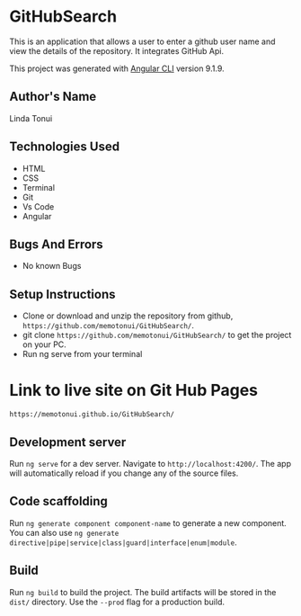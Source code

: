 
# GitHubSearch
This is an application that allows a user to enter a github user name and view the details of the repository. It integrates GitHub Api.

This project was generated with [Angular CLI](https://github.com/angular/angular-cli) version 9.1.9.


## Author's Name
Linda Tonui

## Technologies Used
- HTML
- CSS
- Terminal
- Git
- Vs Code
- Angular

## Bugs And Errors
- No known Bugs

## Setup Instructions
- Clone or download and unzip the repository from github, `https://github.com/memotonui/GitHubSearch/`.
- git clone  `https://github.com/memotonui/GitHubSearch/` to get the project on your PC.
- Run ng serve from your terminal

# Link to live site on Git Hub Pages
`https://memotonui.github.io/GitHubSearch/`


## Development server

Run `ng serve` for a dev server. Navigate to `http://localhost:4200/`. The app will automatically reload if you change any of the source files.

## Code scaffolding

Run `ng generate component component-name` to generate a new component. You can also use `ng generate directive|pipe|service|class|guard|interface|enum|module`.

## Build

Run `ng build` to build the project. The build artifacts will be stored in the `dist/` directory. Use the `--prod` flag for a production build.


